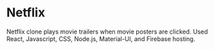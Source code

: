 # Netflix
Netflix clone plays movie trailers when movie posters are clicked. Used React, Javascript, CSS, Node.js, Material-UI, and Firebase hosting.
